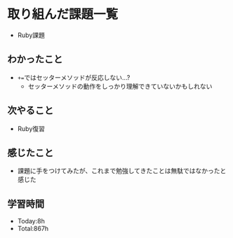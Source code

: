 # 取り組んだ課題一覧
- Ruby課題
## わかったこと
- `+=`ではセッターメソッドが反応しない...?
    - セッターメソッドの動作をしっかり理解できていないかもしれない
## 次やること
- Ruby復習
## 感じたこと
- 課題に手をつけてみたが、これまで勉強してきたことは無駄ではなかったと感じた
## 学習時間
- Today:8h
- Total:867h
